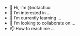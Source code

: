 - 👋 Hi, I’m @notachuu
- 👀 I’m interested in ...
- 🌱 I’m currently learning ...
- 💞️ I’m looking to collaborate on ...
- 📫 How to reach me ...

<!---
notachuu/notachuu is a ✨ special ✨ repository because its `README.md` (this file) appears on your GitHub profile.
You can click the Preview link to take a look at your changes.
--->
